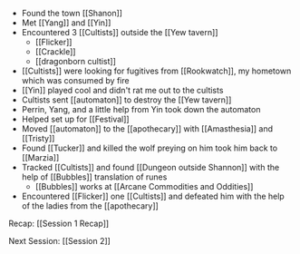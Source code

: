 - Found the town [[Shanon]]
- Met [[Yang]] and [[Yin]]
- Encountered 3 [[Cultists]] outside the [[Yew tavern]]
	- [[Flicker]]
	- [[Crackle]]
	- [[dragonborn cultist]]
- [[Cultists]] were looking for fugitives from [[Rookwatch]], my hometown which was consumed by fire
- [[Yin]] played cool and didn't rat me out to the cultists
- Cultists sent [[automaton]] to destroy the [[Yew tavern]]
- Perrin, Yang, and a little help from Yin took down the automaton
- Helped set up for [[Festival]]
- Moved [[automaton]] to the [[apothecary]] with [[Amasthesia]] and [[Tristy]] 
- Found [[Tucker]] and killed the wolf preying on him took him back to [[Marzia]] 
- Tracked [[Cultists]] and found [[Dungeon outside Shannon]] with the help of [[Bubbles]] translation of runes
	- [[Bubbles]] works at [[Arcane Commodities and Oddities]]
- Encountered [[Flicker]] one [[Cultists]] and defeated him with the help of the ladies from the [[apothecary]] 

Recap: [[Session 1 Recap]]

Next Session: [[Session 2]]